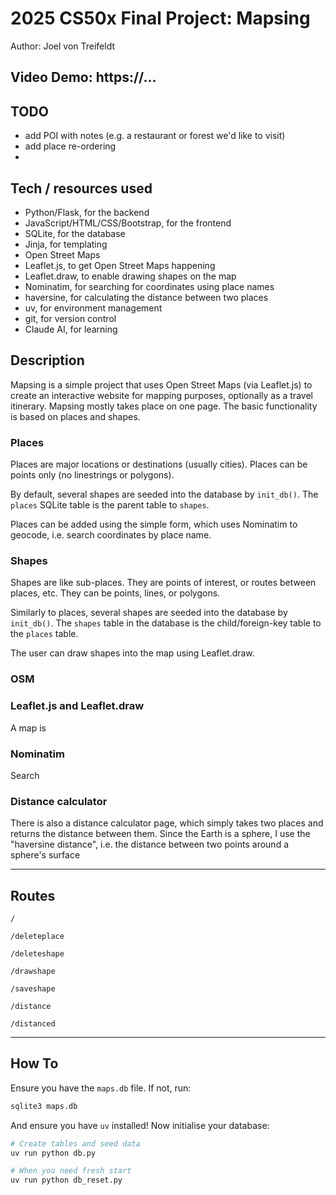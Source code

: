 
# 2025 CS50x Final Project: Mapsing

Author: Joel von Treifeldt

## Video Demo:  https://...

## TODO
- add POI with notes (e.g. a restaurant or forest we'd like to visit)
- add place re-ordering
-

## Tech / resources used

- Python/Flask, for the backend
- JavaScript/HTML/CSS/Bootstrap, for the frontend
- SQLite, for the database
- Jinja, for templating
- Open Street Maps
- Leaflet.js, to get Open Street Maps happening
- Leaflet.draw, to enable drawing shapes on the map
- Nominatim, for searching for coordinates using place names
- haversine, for calculating the distance between two places
- uv, for environment management
- git, for version control
- Claude AI, for learning

## Description

Mapsing is a simple project that uses Open Street Maps (via Leaflet.js) to create an interactive website for mapping purposes, optionally as a travel itinerary. Mapsing mostly takes place on one page. The basic functionality is based on places and shapes.

### Places

Places are major locations or destinations (usually cities). Places can be points only (no linestrings or polygons). 

By default, several shapes are seeded into the database by `init_db()`. The `places` SQLite table is the parent table to `shapes`. 

Places can be added using the simple form, which uses Nominatim to geocode, i.e. search coordinates by place name.

### Shapes

Shapes are like sub-places. They are points of interest, or routes between places, etc. They can be points, lines, or polygons. 

Similarly to places, several shapes are seeded into the database by `init_db()`. The `shapes` table in the database is the child/foreign-key table to the `places` table. 

The user can draw shapes into the map using Leaflet.draw. 

### OSM

### Leaflet.js and Leaflet.draw

A map is 

### Nominatim

Search

### Distance calculator

There is also a distance calculator page, which simply takes two places and returns the distance between them. Since the Earth is a sphere, I use the "haversine distance", i.e. the distance between two points around a sphere's surface

---

## Routes

`/`

`/deleteplace`

`/deleteshape`

`/drawshape`

`/saveshape`

`/distance`

`/distanced`

---

## How To

Ensure you have the `maps.db` file. If not, run:
```bash
sqlite3 maps.db
```

And ensure you have `uv` installed! Now initialise your database:

```bash
# Create tables and seed data
uv run python db.py        

# When you need fresh start
uv run python db_reset.py  
```

